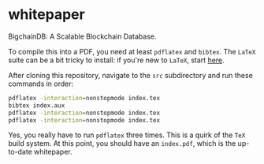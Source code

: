 # whitepaper
BigchainDB: A Scalable Blockchain Database.

To compile this into a PDF, you need at least `pdflatex` and `bibtex`. The `LaTeX` suite can be a bit tricky to install: if you're new to `LaTeX`, start [here](https://latex-project.org/ftp.html).

After cloning this repository, navigate to the `src` subdirectory and run these commands in order:

```bash
pdflatex -interaction=nonstopmode index.tex
bibtex index.aux
pdflatex -interaction=nonstopmode index.tex
pdflatex -interaction=nonstopmode index.tex
```

Yes, you really have to run `pdflatex` three times.  This is a quirk of the `TeX` build system. At this point, you should have an `index.pdf`, which is the up-to-date whitepaper.